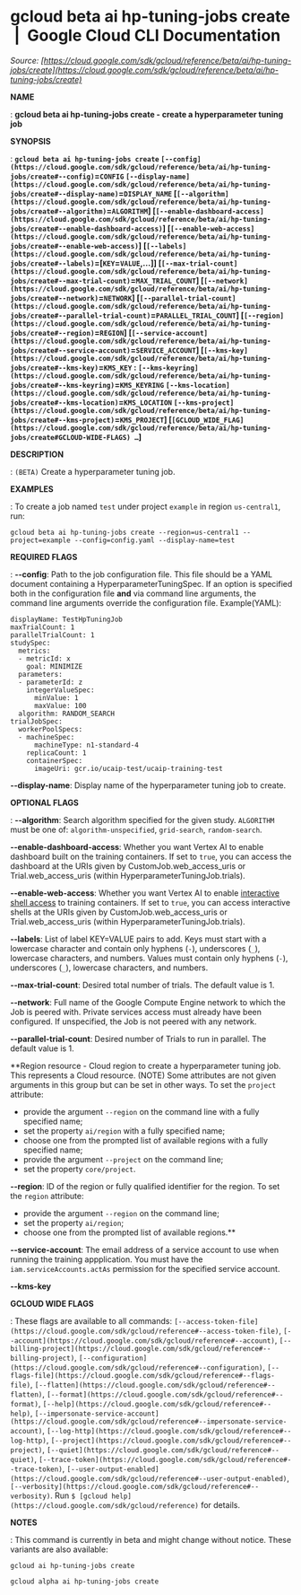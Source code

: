 # gcloud beta ai hp-tuning-jobs create  |  Google Cloud CLI Documentation

*Source: [https://cloud.google.com/sdk/gcloud/reference/beta/ai/hp-tuning-jobs/create](https://cloud.google.com/sdk/gcloud/reference/beta/ai/hp-tuning-jobs/create)*

**NAME**

: **gcloud beta ai hp-tuning-jobs create - create a hyperparameter tuning job**

**SYNOPSIS**

: **`gcloud beta ai hp-tuning-jobs create` `[--config](https://cloud.google.com/sdk/gcloud/reference/beta/ai/hp-tuning-jobs/create#--config)`=`CONFIG` `[--display-name](https://cloud.google.com/sdk/gcloud/reference/beta/ai/hp-tuning-jobs/create#--display-name)`=`DISPLAY_NAME` [`[--algorithm](https://cloud.google.com/sdk/gcloud/reference/beta/ai/hp-tuning-jobs/create#--algorithm)`=`ALGORITHM`] [`[--enable-dashboard-access](https://cloud.google.com/sdk/gcloud/reference/beta/ai/hp-tuning-jobs/create#--enable-dashboard-access)`] [`[--enable-web-access](https://cloud.google.com/sdk/gcloud/reference/beta/ai/hp-tuning-jobs/create#--enable-web-access)`] [`[--labels](https://cloud.google.com/sdk/gcloud/reference/beta/ai/hp-tuning-jobs/create#--labels)`=[`KEY`=`VALUE`,…]] [`[--max-trial-count](https://cloud.google.com/sdk/gcloud/reference/beta/ai/hp-tuning-jobs/create#--max-trial-count)`=`MAX_TRIAL_COUNT`] [`[--network](https://cloud.google.com/sdk/gcloud/reference/beta/ai/hp-tuning-jobs/create#--network)`=`NETWORK`] [`[--parallel-trial-count](https://cloud.google.com/sdk/gcloud/reference/beta/ai/hp-tuning-jobs/create#--parallel-trial-count)`=`PARALLEL_TRIAL_COUNT`] [`[--region](https://cloud.google.com/sdk/gcloud/reference/beta/ai/hp-tuning-jobs/create#--region)`=`REGION`] [`[--service-account](https://cloud.google.com/sdk/gcloud/reference/beta/ai/hp-tuning-jobs/create#--service-account)`=`SERVICE_ACCOUNT`] [`[--kms-key](https://cloud.google.com/sdk/gcloud/reference/beta/ai/hp-tuning-jobs/create#--kms-key)`=`KMS_KEY` : `[--kms-keyring](https://cloud.google.com/sdk/gcloud/reference/beta/ai/hp-tuning-jobs/create#--kms-keyring)`=`KMS_KEYRING` `[--kms-location](https://cloud.google.com/sdk/gcloud/reference/beta/ai/hp-tuning-jobs/create#--kms-location)`=`KMS_LOCATION` `[--kms-project](https://cloud.google.com/sdk/gcloud/reference/beta/ai/hp-tuning-jobs/create#--kms-project)`=`KMS_PROJECT`] [`[GCLOUD_WIDE_FLAG](https://cloud.google.com/sdk/gcloud/reference/beta/ai/hp-tuning-jobs/create#GCLOUD-WIDE-FLAGS) …`]**

**DESCRIPTION**

: `(BETA)` Create a hyperparameter tuning job.

**EXAMPLES**

: To create a job named ``test`` under project
``example`` in region
``us-central1``, run:

```
gcloud beta ai hp-tuning-jobs create --region=us-central1 --project=example --config=config.yaml --display-name=test
```

**REQUIRED FLAGS**

: **--config**:
Path to the job configuration file. This file should be a YAML document
containing a HyperparameterTuningSpec. If an option is specified both in the
configuration file **and** via command line arguments, the command line
arguments override the configuration file.
Example(YAML):

```
displayName: TestHpTuningJob
maxTrialCount: 1
parallelTrialCount: 1
studySpec:
  metrics:
  - metricId: x
    goal: MINIMIZE
  parameters:
  - parameterId: z
    integerValueSpec:
      minValue: 1
      maxValue: 100
  algorithm: RANDOM_SEARCH
trialJobSpec:
  workerPoolSpecs:
  - machineSpec:
      machineType: n1-standard-4
    replicaCount: 1
    containerSpec:
      imageUri: gcr.io/ucaip-test/ucaip-training-test
```

**--display-name**:
Display name of the hyperparameter tuning job to create.

**OPTIONAL FLAGS**

: **--algorithm**:
Search algorithm specified for the given study.
`ALGORITHM` must be one of:
`algorithm-unspecified`, `grid-search`,
`random-search`.

**--enable-dashboard-access**:
Whether you want Vertex AI to enable dashboard built on the training containers.
If set to ``true``, you can access the
dashboard at the URIs given by CustomJob.web_access_uris or
Trial.web_access_uris (within HyperparameterTuningJob.trials).

**--enable-web-access**:
Whether you want Vertex AI to enable [interactive
shell access](https://cloud.google.com/vertex-ai/docs/training/monitor-debug-interactive-shell) to training containers. If set to
``true``, you can access interactive shells at
the URIs given by CustomJob.web_access_uris or Trial.web_access_uris (within
HyperparameterTuningJob.trials).

**--labels**:
List of label KEY=VALUE pairs to add.
Keys must start with a lowercase character and contain only hyphens
(`-`), underscores (`_`), lowercase characters, and
numbers. Values must contain only hyphens (`-`), underscores
(`_`), lowercase characters, and numbers.

**--max-trial-count**:
Desired total number of trials. The default value is 1.

**--network**:
Full name of the Google Compute Engine network to which the Job is peered with.
Private services access must already have been configured. If unspecified, the
Job is not peered with any network.

**--parallel-trial-count**:
Desired number of Trials to run in parallel. The default value is 1.

**Region resource - Cloud region to create a hyperparameter tuning job. This
represents a Cloud resource. (NOTE) Some attributes are not given arguments in
this group but can be set in other ways.
To set the `project` attribute:

- provide the argument `--region` on the command line with a fully
specified name;
- set the property `ai/region` with a fully specified name;
- choose one from the prompted list of available regions with a fully specified
name;
- provide the argument `--project` on the command line;
- set the property `core/project`.

**--region**:
ID of the region or fully qualified identifier for the region.
To set the `region` attribute:

- provide the argument `--region` on the command line;
- set the property `ai/region`;
- choose one from the prompted list of available regions.**

**--service-account**:
The email address of a service account to use when running the training
appplication. You must have the `iam.serviceAccounts.actAs`
permission for the specified service account.

**--kms-key**

**GCLOUD WIDE FLAGS**

: These flags are available to all commands: `[--access-token-file](https://cloud.google.com/sdk/gcloud/reference#--access-token-file)`,
`[--account](https://cloud.google.com/sdk/gcloud/reference#--account)`, `[--billing-project](https://cloud.google.com/sdk/gcloud/reference#--billing-project)`,
`[--configuration](https://cloud.google.com/sdk/gcloud/reference#--configuration)`,
`[--flags-file](https://cloud.google.com/sdk/gcloud/reference#--flags-file)`,
`[--flatten](https://cloud.google.com/sdk/gcloud/reference#--flatten)`, `[--format](https://cloud.google.com/sdk/gcloud/reference#--format)`, `[--help](https://cloud.google.com/sdk/gcloud/reference#--help)`, `[--impersonate-service-account](https://cloud.google.com/sdk/gcloud/reference#--impersonate-service-account)`,
`[--log-http](https://cloud.google.com/sdk/gcloud/reference#--log-http)`,
`[--project](https://cloud.google.com/sdk/gcloud/reference#--project)`, `[--quiet](https://cloud.google.com/sdk/gcloud/reference#--quiet)`, `[--trace-token](https://cloud.google.com/sdk/gcloud/reference#--trace-token)`, `[--user-output-enabled](https://cloud.google.com/sdk/gcloud/reference#--user-output-enabled)`,
`[--verbosity](https://cloud.google.com/sdk/gcloud/reference#--verbosity)`.
Run `$ [gcloud help](https://cloud.google.com/sdk/gcloud/reference)` for details.

**NOTES**

: This command is currently in beta and might change without notice. These
variants are also available:

```
gcloud ai hp-tuning-jobs create
```

```
gcloud alpha ai hp-tuning-jobs create
```
